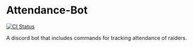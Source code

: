 # Attendance-Bot
[![CI Status](https://img.shields.io/travis/ihanken/Suboptimal-Guild/Attendance-Bot.svg?style=flat)](https://travis-ci.org/Suboptimal-Guild/Attendance-Bot)

A discord bot that includes commands for tracking attendance of raiders.
